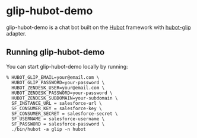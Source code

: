 # glip-hubot-demo

glip-hubot-demo is a chat bot built on the [Hubot](http://hubot.github.com/) framework with [hubot-glip](https://github.com/tylerlong/hubot-glip) adapter.


## Running glip-hubot-demo

You can start glip-hubot-demo locally by running:

    % HUBOT_GLIP_EMAIL=your@email.com \
      HUBOT_GLIP_PASSWORD=your-password \
      HUBOT_ZENDESK_USER=your@email.com \
      HUBOT_ZENDESK_PASSWORD=your-password \
      HUBOT_ZENDESK_SUBDOMAIN=your-subdomain \
      SF_INSTANCE_URL = salesforce-url \
      SF_CONSUMER_KEY = salesforce-key \
      SF_CONSUMER_SECRET = salesforce-secret \
      SF_USERNAME = salesforce-username \
      SF_PASSWORD = salesforce-password \
      ./bin/hubot -a glip -n hubot
